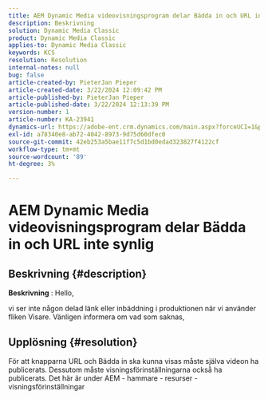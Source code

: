 ```yaml
---
title: AEM Dynamic Media videovisningsprogram delar Bädda in och URL inte synlig
description: Beskrivning
solution: Dynamic Media Classic
product: Dynamic Media Classic
applies-to: Dynamic Media Classic
keywords: KCS
resolution: Resolution
internal-notes: null
bug: false
article-created-by: PieterJan Pieper
article-created-date: 3/22/2024 12:09:42 PM
article-published-by: PieterJan Pieper
article-published-date: 3/22/2024 12:13:39 PM
version-number: 1
article-number: KA-23941
dynamics-url: https://adobe-ent.crm.dynamics.com/main.aspx?forceUCI=1&pagetype=entityrecord&etn=knowledgearticle&id=c851a20d-45e8-ee11-904d-6045bd006295
exl-id: a78340e8-ab72-4042-8973-9d75d60dfec0
source-git-commit: 42eb253a5bae11f7c5d1bd0edad323827f4122cf
workflow-type: tm+mt
source-wordcount: '89'
ht-degree: 3%

---
```


# AEM Dynamic Media videovisningsprogram delar Bädda in och URL inte synlig

## Beskrivning {#description}


<b>Beskrivning</b> : Hello,

vi ser inte någon delad länk eller inbäddning i produktionen när vi använder fliken Visare. Vänligen informera om vad som saknas,


## Upplösning {#resolution}


För att knapparna URL och Bädda in ska kunna visas måste själva videon ha publicerats. Dessutom måste visningsförinställningarna också ha publicerats. Det här är under AEM - hammare - resurser - visningsförinställningar
